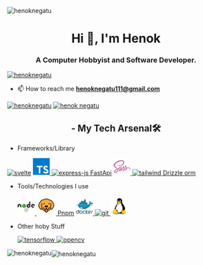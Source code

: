 <p align="left"> <img
    src="https://komarev.com/ghpvc/?username=henoknegatu&label=Profile%20views&color=0e75b6&style=flat"
    alt="henoknegatu" /> </p>
    
<h1 align="center">Hi 👋, I'm Henok</h1>
<h3 align="center">A Computer Hobbyist and Software Developer.</h3>



<p align="left"> <a href="https://twitter.com/henoknegatu" target="blank"><img
            src="https://img.shields.io/twitter/follow/henoknegatu?logo=twitter&style=for-the-badge"
            alt="henoknegatu" /></a> </p>

- 📫 How to reach me **henoknegatu111@gmail.com**

<p align="left">
    <a href="https://twitter.com/henoknegatu" target="blank"><img align="center"
            src="https://raw.githubusercontent.com/rahuldkjain/github-profile-readme-generator/master/src/images/icons/Social/twitter.svg"
            alt="henoknegatu" height="30" width="40" /></a>
    <a href="https://linkedin.com/in/henok negatu" target="blank"><img align="center"
            src="https://raw.githubusercontent.com/rahuldkjain/github-profile-readme-generator/master/src/images/icons/Social/linked-in-alt.svg"
            alt="henok negatu" height="30" width="40" /></a>
</p>

<h2 align="center">- My Tech Arsenal🛠️</h2>

- Frameworks/Library
<p align="left">
    <a href="https://svelte.dev" target="_blank" rel="noreferrer"> <img
        src="https://upload.wikimedia.org/wikipedia/commons/1/1b/Svelte_Logo.svg" alt="svelte"
        width="40" height="40" /></a>
<a href="https://www.typescriptlang.org/" target="_blank" rel="noreferrer"> <img
        src="https://raw.githubusercontent.com/devicons/devicon/master/icons/typescript/typescript-original.svg"
        alt="typescript" width="40" height="40" /> </a>
<a href="https://expressjs.com" target="_blank" rel="noreferrer"> <img width="40" height="40"
        src="https://img.icons8.com/office/40/000000/express-js.png" alt="express-js" /> </a>
        <a href="https://fastapi.tiangolo.com/">FastApi</a>
<a href="https://sass-lang.com" target="_blank" rel="noreferrer"> <img
        src="https://raw.githubusercontent.com/devicons/devicon/master/icons/sass/sass-original.svg"
        alt="sass" width="40" height="40" /> </a>
<a href="https://tailwindcss.com/" target="_blank" rel="noreferrer"> <img
        src="https://www.vectorlogo.zone/logos/tailwindcss/tailwindcss-icon.svg" alt="tailwind"
        width="40" height="40" /> </a>  
<a href="https://orm.drizzle.team/">Drizzle orm</a>

</p>

- Tools/Technologies I use
            <p align="left" >
                <a href="https://nodejs.org" target="_blank" rel="noreferrer">
                    <img src="https://raw.githubusercontent.com/devicons/devicon/master/icons/nodejs/nodejs-original-wordmark.svg"
                        alt="nodejs" width="40" height="40" /> </a>
               <a href="https://www.usebruno.com/"><svg id="emoji" width="45" viewBox="0 0 72 72" xmlns="http://www.w3.org/2000/svg"><g id="color"><path fill="#F4AA41" stroke="none" d="M23.5,14.5855l-4.5,1.75l-7.25,8.5l-4.5,10.75l2,5.25c1.2554,3.7911,3.5231,7.1832,7.25,10l2.5-3.3333 c0,0,3.8218,7.7098,10.7384,8.9598c0,0,10.2616,1.936,15.5949-0.8765c3.4203-1.8037,4.4167-4.4167,4.4167-4.4167l3.4167-3.4167 l1.5833,2.3333l2.0833-0.0833l5.4167-7.25L64,37.3355l-0.1667-4.5l-2.3333-5.5l-4.8333-7.4167c0,0-2.6667-4.9167-8.1667-3.9167 c0,0-6.5-4.8333-11.8333-4.0833S32.0833,10.6688,23.5,14.5855z"></path><polygon fill="#EA5A47" stroke="none" points="36,47.2521 32.9167,49.6688 30.4167,49.6688 30.3333,53.5021 31.0833,57.0021 32.1667,58.9188 35,60.4188 39.5833,59.8355 41.1667,58.0855 42.1667,53.8355 41.9167,49.8355 39.9167,50.0855"></polygon><polygon fill="#3F3F3F" stroke="none" points="32.5,36.9188 30.9167,40.6688 33.0833,41.9188 34.3333,42.4188 38.6667,42.5855 41.5833,40.3355 39.8333,37.0855"></polygon></g><g id="hair"></g><g id="skin"></g><g id="skin-shadow"></g><g id="line"><path fill="#000000" stroke="none" d="M29.5059,30.1088c0,0-1.8051,1.2424-2.7484,0.6679c-0.9434-0.5745-1.2424-1.8051-0.6679-2.7484 s1.805-1.2424,2.7484-0.6679S29.5059,30.1088,29.5059,30.1088z"></path><path fill="none" stroke="#000000" stroke-linecap="round" stroke-linejoin="round" stroke-miterlimit="10" stroke-width="2" d="M33.1089,37.006h6.1457c0.4011,0,0.7634,0.2397,0.9203,0.6089l1.1579,2.7245l-2.1792,1.1456 c-0.6156,0.3236-1.3654-0.0645-1.4567-0.754"></path><path fill="none" stroke="#000000" stroke-linecap="round" stroke-linejoin="round" stroke-miterlimit="10" stroke-width="2" d="M34.7606,40.763c-0.1132,0.6268-0.7757,0.9895-1.3647,0.7471l-2.3132-0.952l1.0899-2.9035 c0.1465-0.3901,0.5195-0.6486,0.9362-0.6486"></path><path fill="none" stroke="#000000" stroke-linecap="round" stroke-linejoin="round" stroke-miterlimit="10" stroke-width="2" d="M30.4364,50.0268c0,0-0.7187,8.7934,3.0072,9.9375c2.6459,0.8125,5.1497,0.5324,6.0625-0.25 c0.875-0.75,2.6323-4.4741,1.8267-9.6875"></path><path fill="#000000" stroke="none" d="M44.2636,30.1088c0,0,1.805,1.2424,2.7484,0.6679c0.9434-0.5745,1.2424-1.8051,0.6679-2.7484 c-0.5745-0.9434-1.805-1.2424-2.7484-0.6679C43.9881,27.9349,44.2636,30.1088,44.2636,30.1088z"></path><path fill="none" stroke="#000000" stroke-linecap="round" stroke-linejoin="round" stroke-miterlimit="10" stroke-width="2" d="M25.6245,42.8393c-0.475,3.6024,2.2343,5.7505,4.2847,6.8414c1.1968,0.6367,2.6508,0.5182,3.7176-0.3181l2.581-2.0233l2.581,2.0233 c1.0669,0.8363,2.5209,0.9548,3.7176,0.3181c2.0504-1.0909,4.7597-3.239,4.2847-6.8414"></path><path fill="none" stroke="#000000" stroke-linecap="round" stroke-linejoin="round" stroke-miterlimit="10" stroke-width="2" d="M19.9509,28.3572c-2.3166,5.1597-0.5084,13.0249,0.119,15.3759c0.122,0.4571,0.0755,0.9355-0.1271,1.3631l-1.9874,4.1937 c-0.623,1.3146-2.3934,1.5533-3.331,0.4409c-3.1921-3.7871-8.5584-11.3899-6.5486-16.686 c7.0625-18.6104,15.8677-18.1429,15.8677-18.1429c2.8453-1.9336,13.1042-6.9375,24.8125,0.875c0,0,8.6323-1.7175,14.9375,16.9375 c1.8036,5.3362-3.4297,12.8668-6.5506,16.6442c-0.9312,1.127-2.7162,0.8939-3.3423-0.4272l-1.9741-4.1656 c-0.2026-0.4275-0.2491-0.906-0.1271-1.3631c0.6275-2.3509,2.4356-10.2161,0.119-15.3759"></path><path fill="none" stroke="#000000" stroke-linecap="round" stroke-linejoin="round" stroke-miterlimit="10" stroke-width="2" d="M52.6309,46.4628c0,0-3.0781,6.7216-7.8049,8.2712"></path><path fill="none" stroke="#000000" stroke-linecap="round" stroke-linejoin="round" stroke-miterlimit="10" stroke-width="2" d="M19.437,46.969c0,0,3.0781,6.0823,7.8049,7.632"></path><line x1="36.2078" x2="36.2078" y1="47.3393" y2="44.3093" fill="none" stroke="#000000" stroke-linecap="round" stroke-linejoin="round" stroke-miterlimit="10" stroke-width="2"></line></g></svg>
                </a>
                <a href="" >Pnpm</a>
                <a href="https://www.docker.com/" target="_blank" rel="noreferrer"> <img
                        src="https://raw.githubusercontent.com/devicons/devicon/master/icons/docker/docker-original-wordmark.svg"
                        alt="docker" width="40" height="40" /> </a>
                <a href="https://git-scm.com/" target="_blank" rel="noreferrer"> <img
                        src="https://www.vectorlogo.zone/logos/git-scm/git-scm-icon.svg" alt="git" width="40"
                        height="40" />
                </a>
                <a href="https://www.linux.org/" target="_blank" rel="noreferrer"> <img
                        src="https://raw.githubusercontent.com/devicons/devicon/master/icons/linux/linux-original.svg"
                        alt="linux" width="40" height="40" /> </a> 
            </p>
            
- Other hoby Stuff
            <p align="left">
                <a href="https://www.tensorflow.org" target="_blank" rel="noreferrer"> <img
                        src="https://www.vectorlogo.zone/logos/tensorflow/tensorflow-icon.svg" alt="tensorflow"
                        width="40" height="40" /> </a>
                <a href="https://opencv.org/" target="_blank" rel="noreferrer">
                    <img src="https://www.vectorlogo.zone/logos/opencv/opencv-icon.svg" alt="opencv" width="40"
                        height="40" /> </a>
            </p>

<p><img align="left"
        src="https://github-readme-stats.vercel.app/api/top-langs?username=henoknegatu&theme=tokyonight&show_icons=true&locale=en&layout=compact"
        alt="henoknegatu" /></p>


<p><img align="center" src="https://github-readme-streak-stats.herokuapp.com/?user=henoknegatu&" alt="henoknegatu" />
</p>
